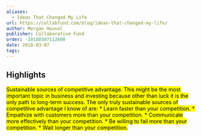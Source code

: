 ```yaml
---
aliases:
  - Ideas That Changed My Life
url: https://collabfund.com/blog/ideas-that-changed-my-life/
author: Morgan Housel
publisher: Collaborative Fund
order: -20180307112600
date: 2018-03-07
tags:
---
```


## Highlights
<mark>Sustainable sources of competitive advantage. This might be the most important topic in business and investing because other than luck it is the only path to long-term success. The only truly sustainable sources of competitive advantage I know of are: * Learn faster than your competition. * Empathize with customers more than your competition. * Communicate more effectively than your competition. * Be willing to fail more than your competition. * Wait longer than your competition.</mark>

